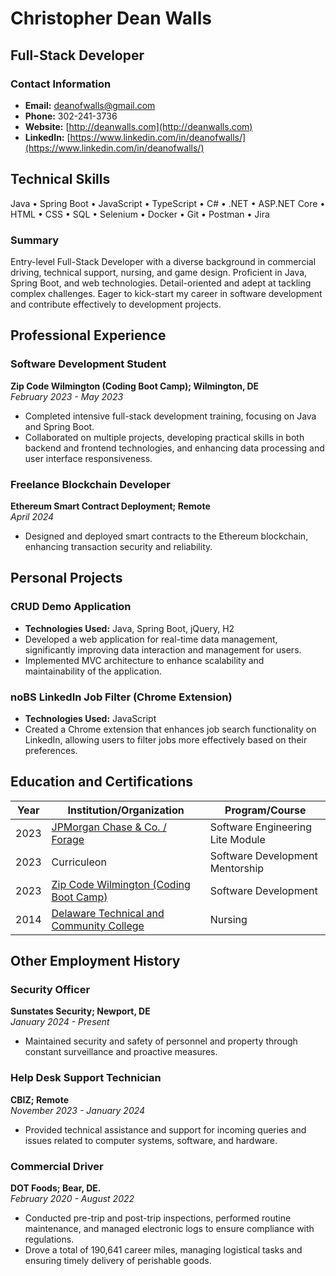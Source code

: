 <link rel="stylesheet" type="text/css" media="all" href="./style.css" />

# Christopher Dean Walls

## Full-Stack Developer

### Contact Information
- **Email:** [deanofwalls@gmail.com](mailto:deanofwalls@gmail.com)
- **Phone:** 302-241-3736
- **Website:** [http://deanwalls.com](http://deanwalls.com)
- **LinkedIn:** [https://www.linkedin.com/in/deanofwalls/](https://www.linkedin.com/in/deanofwalls/)

## Technical Skills
Java &bull; Spring Boot &bull; JavaScript &bull; TypeScript &bull; C# &bull; .NET &bull; ASP.NET Core &bull; HTML &bull; CSS &bull; SQL &bull; Selenium &bull; Docker &bull; Git &bull; Postman &bull; Jira

### Summary
Entry-level Full-Stack Developer with a diverse background in commercial driving, technical support, nursing, and game design. Proficient in Java, Spring Boot, and web technologies. Detail-oriented and adept at tackling complex challenges. Eager to kick-start my career in software development and contribute effectively to development projects.

## Professional Experience

### Software Development Student
**Zip Code Wilmington (Coding Boot Camp); Wilmington, DE**  
*February 2023 - May 2023*
- Completed intensive full-stack development training, focusing on Java and Spring Boot.
- Collaborated on multiple projects, developing practical skills in both backend and frontend technologies, and enhancing data processing and user interface responsiveness.

### Freelance Blockchain Developer
**Ethereum Smart Contract Deployment; Remote**  
*April 2024*
- Designed and deployed smart contracts to the Ethereum blockchain, enhancing transaction security and reliability.

## Personal Projects

### CRUD Demo Application
- **Technologies Used:** Java, Spring Boot, jQuery, H2
- Developed a web application for real-time data management, significantly improving data interaction and management for users.
- Implemented MVC architecture to enhance scalability and maintainability of the application.

### noBS LinkedIn Job Filter (Chrome Extension)
- **Technologies Used:** JavaScript
- Created a Chrome extension that enhances job search functionality on LinkedIn, allowing users to filter jobs more effectively based on their preferences.

## Education and Certifications

| Year | Institution/Organization                                                                   | Program/Course                      |
|------|-------------------------------------------------------------------------------------------|------------------------------------|
| 2023 | [JPMorgan Chase & Co. / Forage](forage.pdf)                                               | Software Engineering Lite Module   |
| 2023 | Curriculeon                                                                              | Software Development Mentorship    |
| 2023 | [Zip Code Wilmington (Coding Boot Camp)](zipcode.pdf)                                     | Software Development               |
| 2014 | [Delaware Technical and Community College](lpnDiploma.pdf)                                | Nursing                            |

## Other Employment History

### Security Officer
**Sunstates Security; Newport, DE**  
*January 2024 - Present*
- Maintained security and safety of personnel and property through constant surveillance and proactive measures.

### Help Desk Support Technician
**CBIZ; Remote**  
*November 2023 - January 2024*
- Provided technical assistance and support for incoming queries and issues related to computer systems, software, and hardware.

### Commercial Driver
**DOT Foods; Bear, DE.**  
*February 2020 - August 2022*
- Conducted pre-trip and post-trip inspections, performed routine maintenance, and managed electronic logs to ensure compliance with regulations.
- Drove a total of 190,641 career miles, managing logistical tasks and ensuring timely delivery of perishable goods.
